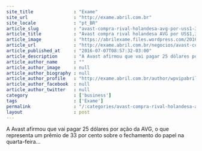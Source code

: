 ```yaml
---
site_title               : "Exame"
site_url                 : "http://exame.abril.com.br"
site_locale              : "pt_BR"
article_slug             : "avast-compra-rival-holandesa-avg-por-uss1-3-bi"
article_title            : "Avast compra rival holandesa AVG por US$1,3 bi"
article_image            : "https://abrilexame.files.wordpress.com/2016/09/size_960_16_9_avg2.jpg?quality=70&strip=all&w=960"
article_url              : "http://exame.abril.com.br/negocios/avast-compra-rival-holandesa-avg-por-us-1-3-bi/"
article_published_at     : "2016-07-07T08:57:32-03:00"
article_description      : "A Avast afirmou que vai pagar 25 dólares por ação da AVG, o que representa um prêmio de 33 por cento sobre o fechamento do papel na quarta-feira..."
article_author_name      : ""
article_author_image     : null
article_author_biography : null
article_author_profile   : "http://exame.abril.com.br/author/wpvipabril/"
article_author_facebook  : null
article_author_twitter   : null
category                 : ['business']
tags                     : ['Exame']
permalink                : "/:categories/avast-compra-rival-holandesa-avg-por-uss1-3-bi/"
layout                   : post
---
```


A Avast afirmou que vai pagar 25 dólares por ação da AVG, o que representa um prêmio de 33 por cento sobre o fechamento do papel na quarta-feira...
